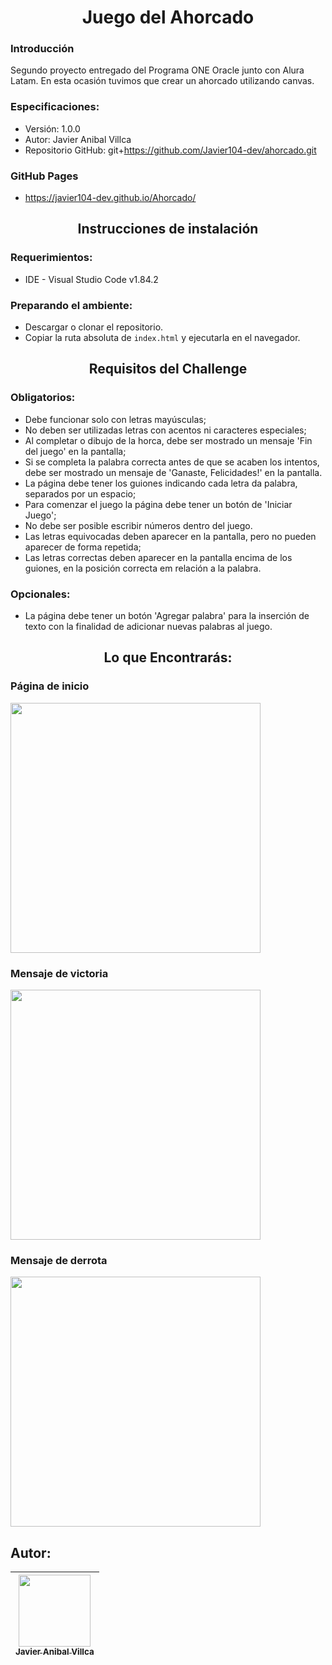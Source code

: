 <h1 align='center'>Juego del Ahorcado</h1>

### Introducción
Segundo proyecto entregado del Programa ONE Oracle junto con Alura Latam. En esta ocasión tuvimos que crear un ahorcado utilizando canvas.

### Especificaciones:
- Versión: 1.0.0
- Autor: Javier Anibal Villca
- Repositorio GitHub: git+https://github.com/Javier104-dev/ahorcado.git

### GitHub Pages
- https://javier104-dev.github.io/Ahorcado/

<h2 align='center'>Instrucciones de instalación</h2>

### Requerimientos:
- IDE - Visual Studio Code v1.84.2

### Preparando el ambiente:
- Descargar o clonar el repositorio.
- Copiar la ruta absoluta de `index.html` y ejecutarla en el navegador.

<h2 align='center'>Requisitos del Challenge</h2>

### Obligatorios:
- Debe funcionar solo con letras mayúsculas;
- No deben ser utilizadas letras con acentos ni caracteres especiales;
- Al completar o dibujo de la horca, debe ser mostrado un mensaje 'Fin del juego' en la pantalla;
- Si se completa la palabra correcta antes de que se acaben los intentos, debe ser mostrado un mensaje de 'Ganaste, Felicidades!' en la pantalla.
- La página debe tener los guiones indicando cada letra da palabra, separados por un espacio;
- Para comenzar el juego la página debe tener un botón de 'Iniciar Juego';
- No debe ser posible escribir números dentro del juego.
- Las letras equivocadas deben aparecer en la pantalla, pero no pueden aparecer de forma repetida;
- Las letras correctas deben aparecer en la pantalla encima de los guiones, en la posición correcta em relación a la palabra.

### Opcionales:
- La página debe tener un botón 'Agregar palabra' para la inserción de texto con la finalidad de adicionar nuevas palabras al juego.

<h2 align='center'>Lo que Encontrarás:</h2>

### Página de inicio
<p align='left'>
  <img
    width='400'
    src='https://user-images.githubusercontent.com/105408069/195968900-162b1ca4-4781-4625-abbd-04f6a6c73816.png'
  >
</p>

### Mensaje de victoria
<p align='left'>
  <img
    width='400'
    src='https://user-images.githubusercontent.com/105408069/195968900-162b1ca4-4781-4625-abbd-04f6a6c73816.png'
  >
</p>

### Mensaje de derrota
<p align='left'>
  <img
    width='400'
    src='https://user-images.githubusercontent.com/105408069/195968900-162b1ca4-4781-4625-abbd-04f6a6c73816.png'
  >
</p>

## Autor:
| [<img src='https://avatars.githubusercontent.com/u/105408069?v=4' width=115><br><sub>Javier Anibal Villca</sub>](https://github.com/Javier104-dev)  |
| :---: |